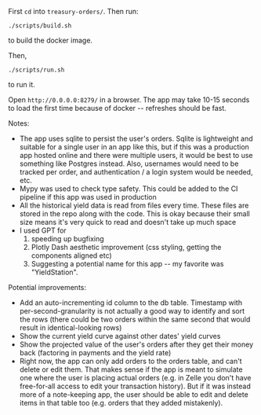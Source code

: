 First `cd` into `treasury-orders/`. Then run:

```
./scripts/build.sh
```

to build the docker image.

Then,

```
./scripts/run.sh
```

to run it.

Open `http://0.0.0.0:8279/` in a browser. The app may take 10-15 seconds to load the first time because of docker -- refreshes should be fast.

Notes:
- The app uses sqlite to persist the user's orders. Sqlite is lightweight and suitable for a single user in an app like this, but if this was a production app hosted online and there were multiple users, it would be best to use something like Postgres instead. Also, usernames would need to be tracked per order, and authentication / a login system would be needed, etc.
- Mypy was used to check type safety. This could be added to the CI pipeline if this app was used in production 
- All the historical yield data is read from files every time. These files are stored in the repo along with the code. This is okay because their small size means it's very quick to read and doesn't take up much space
- I used GPT for
  1. speeding up bugfixing
  2. Plotly Dash aesthetic improvement (css styling, getting the components aligned etc)
  3. Suggesting a potential name for this app -- my favorite was "YieldStation".

Potential improvements:
- Add an auto-incrementing id column to the db table. Timestamp with per-second-granularity is not actually a good way to identify and sort the rows (there could be two orders within the same second that would result in identical-looking rows)
- Show the current yield curve against other dates' yield curves
- Show the projected value of the user's orders after they get their money back (factoring in payments and the yield rate)
- Right now, the app can only add orders to the orders table, and can't delete or edit them. That makes sense if the app is meant to simulate one where the user is placing actual orders (e.g. in Zelle you don't have free-for-all access to edit your transaction history). But if it was instead more of a note-keeping app, the user should be able to edit and delete items in that table too (e.g. orders that they added mistakenly).